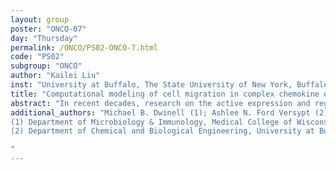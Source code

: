 ```yaml
---
layout: group
poster: "ONCO-07"
day: "Thursday"
permalink: /ONCO/PS02-ONCO-7.html
code: "PS02"
subgroup: "ONCO"
author: "Kailei Liu"
inst: "University at Buffalo, The State University of New York, Buffalo, NY"
title: "Computational modeling of cell migration in complex chemokine environments"
abstract: "In recent decades, research on the active expression and regulatory effects of chemokines in cancer and immune cells has made the chemokine system an emerging target of immunotherapy. Alteration in chemokine environments is expected during immunotherapy, emphasizing the importance of understanding cell migration in complex chemokine environments. The complex signaling network formed by chemokines and cognate receptors regulates diverse tumor and immune cell activities, including leukocyte recruitment, angiogenesis, tumor growth, proliferation, and metastasis. We built 2D & 3D agent-based models with Compucell3D (a cellular Potts lattice-based model) to simulate the physiological response, especially cell migration, of tumor and immune cells towards complex chemokine settings. The 2D model is used to understand the mechanisms of cell chemotaxis, monomer-dimer equilibrium of certain chemokines, and competition between different pairs of chemokines and cognate receptors. The 3D model simulates and predicts an in vitro transwell experiment where cells have more realistic biomechanics of neighboring cells and tissue-mimic biomaterials. Using the models, we investigated how chemokine concentration, chemotactic force, environment composition, energy term that governs random walk, and membrane properties can influence cell migration. Results from this study will be used to build new agent-based models to simulate in vivo cancer pathology and therapy, considering cells, chemokines, and tissue microenvironments."
additional_authors: "Michael B. Dwinell (1); Ashlee N. Ford Versypt (2)
(1) Department of Microbiology & Immunology, Medical College of Wisconsin, Milwaukee, WI 
(2) Department of Chemical and Biological Engineering, University at Buffalo, The State University of New York, Buffalo, NY

"
---
```

